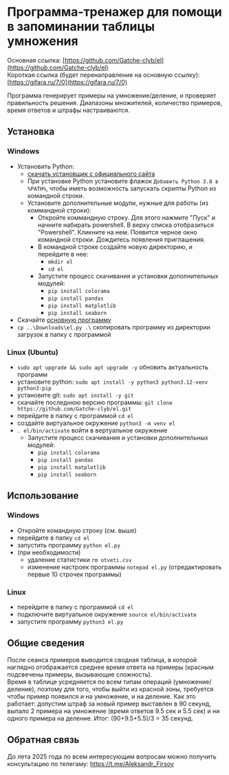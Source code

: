 # Программа-тренажер для помощи в запоминании таблицы умножения

Основная ссылка: [https://github.com/Gatche-clyb/el](https://github.com/Gatche-clyb/el)  
Короткая ссылка (будет перенаправление на основную ссылку): [https://gifara.ru/7/0](https://gifara.ru/7/0)  
  
Программа генерирует примеры на умножение/деление, и проверяет правильность решения. Диапазоны множителей, количество примеров, время ответов и штрафы настраиваются.

## Установка

### Windows

* Установить Python:
    * [скачать установщик с официального сайта](https://www.python.org/downloads/windows/ "желательно выбрать последнюю стабильную версию")
    * При установке Python установите флажок `Добавить Python 3.8 в %PATH%`, чтобы иметь возможность запускать скрипты Python из командной строки.
    * Установите дополнительные модули, нужные для работы (из коммандной строки):
        * Откройте коммандную строку. Для этого нажмите "Пуск" и начните набирать powershell. В верху списка отобразиться "Powershell". Кликните на нем. Появится черное окно командной строки. Дождитесь появления приглашения.
        * В командной строке создайте новую директорию, и перейдите в нее:
            * `mkdir el`
            * `cd el`
        * Запустите процесс скачивания и установки дополнительных модулей:
            * `pip install colorama`
            * `pip install pandas`
            * `pip install matplotlib`
            * `pip install seaborn`
* Скачайте [основную программу](https://github.com/Gatche-clyb/el/blob/main/el.py)
* `cp ..\Downloads\el.py .\` скопировать программу из директории загрузок в папку с программой
<!--- Многострочный комменарий -->
### Linux (Ubuntu)
* `sudo apt upgrade && sudo apt upgrade -y` обновить актуальность программ
* установите python: `sudo apt install -y python3 python3.12-venv python3-pip`
* установите git: `sudo apt install -y git`
* скачайте последнюю версию программы: `git clone https://github.com/Gatche-clyb/el.git`
* перейдите в папку с программой `cd el`
* создайте виртуальное окружение `python3 -m venv el`
* `. el/bin/activate` войти в вертуальное окружение
    * Запустите процесс скачивания и установки дополнительных модулей:
        * `pip install colorama`
        * `pip install pandas`
        * `pip install matplotlib`
        * `pip install seaborn`
<!--- * Скачайте [основную программу](https://github.com/Gatche-clyb/el/blob/main/el.py) и переместите ее в созданную папку ($HOME/el/)-->

## Использование

### Windows

* Откройте командную строку (см. выше)
* перейдите в папку `cd el`
* запустить программу `python el.py`
* (при необходимости)
    * удаление статистики `rm otveti.csv`
    * изменение настроек программы `notepad el.py` (отредактировать первые 10 строчек программы)

### Linux

* перейдите в папку с программой `cd el`
* подключите виртуальное окружение `source el/bin/activate`
* запустите программу `python3 el.py`

## Общие сведения

После сеанса примеров выводится сводная таблица, в которой наглядно отображается среднее время ответа на примеры (красным подсвечены примеры, вызывающие сложность).  
Время в таблице усредняется по всем типам операций (умножение/деление), поэтому для того, чтобы выйти из красной зоны, требуется чтобы пример появился и на умножение, и на деление. Как это работает: допустим штраф за новый пример выставлен в 90 секунд, выпало 2 примера на умножение (время ответов 9.5 сек и 5.5 сек) и ни одного примера на деление. Итог: (90+9.5+5.5)/3 = 35 секунд.

## Обратная связь

До лета 2025 года по всем интересующим вопросам можно получить консультацию по телегаму: https://t.me/Aleksandr_Firsov
